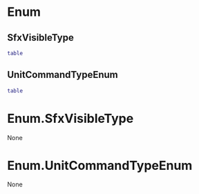 # Enum

## SfxVisibleType

```lua
table
```

## UnitCommandTypeEnum

```lua
table
```


# Enum.SfxVisibleType

None


# Enum.UnitCommandTypeEnum

None


